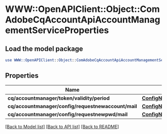 # WWW::OpenAPIClient::Object::ComAdobeCqAccountApiAccountManagementServiceProperties

## Load the model package
```perl
use WWW::OpenAPIClient::Object::ComAdobeCqAccountApiAccountManagementServiceProperties;
```

## Properties
Name | Type | Description | Notes
------------ | ------------- | ------------- | -------------
**cq/accountmanager/token/validity/period** | [**ConfigNodePropertyInteger**](ConfigNodePropertyInteger.md) |  | [optional] 
**cq/accountmanager/config/requestnewaccount/mail** | [**ConfigNodePropertyString**](ConfigNodePropertyString.md) |  | [optional] 
**cq/accountmanager/config/requestnewpwd/mail** | [**ConfigNodePropertyString**](ConfigNodePropertyString.md) |  | [optional] 

[[Back to Model list]](../README.md#documentation-for-models) [[Back to API list]](../README.md#documentation-for-api-endpoints) [[Back to README]](../README.md)


